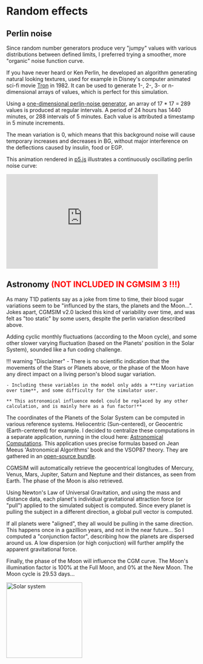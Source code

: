 # Random effects

## Perlin noise

Since random number generators produce very "jumpy" values with various distributions between defined limits, I preferred trying a smoother, more "organic" noise function curve. 

If you have never heard or Ken Perlin, he developed an algorithm generating natural looking textures, used for example in Disney's computer animated sci-fi movie [Tron](https://www.imdb.com/title/tt0084827) in 1982. It can be used to generate 1-, 2-, 3- or n-dimensional arrays of values, which is perfect for this simulation.  

Using a [one-dimensional perlin-noise generator](https://github.com/andrewrk/node-perlin-noise#readme), an array of 17 * 17 = 289 values is produced at regular intervals. A period of 24 hours has 1440 minutes, or 288 intervals of 5 minutes. Each value is attributed a timestamp in 5 minute increments. 

The mean variation is 0, which means that this background noise will cause temporary increases and decreases in BG, without major interference on the deflections caused by insulin, food or EGP.

This animation rendered in [p5.js](https://p5js.org/) illustrates a continuously oscillating perlin noise curve:

<iframe style="width: 400px; height: 250px; overflow: hidden;"  scrolling="no" frameborder="0" src="https://editor.p5js.org/lsandini/full/F1CtK8SNk"></iframe>
<br>

## Astronomy   <span style="color:red">(NOT INCLUDED IN CGMSIM 3 !!!)</span>

As many T1D patients say as a joke from time to time, their blood sugar variations seem to be "influnced by the stars, the planets and the Moon...". Jokes apart, CGMSIM v2.0 lacked this kind of variability over time, and was felt as "too static" by some users, despite the perlin variation described above. 

Adding cyclic monthly fluctuations (according to the Moon cycle), and some other slower varying fluctuation (based on the Planets' position in the Solar System), sounded like a fun coding challenge.

!!! warning "Disclaimer"
    - There is no scientific indication that the movements of the Stars or Planets above, or the phase of the Moon have any direct impact on a living person's blood sugar variation. 
  
    - Including these variables in the model only adds a **tiny variation over time**, and some difficulty for the simulator user.

    ** This astronomical influence model could be replaced by any other calculation, and is mainly here as a fun factor!**  

The coordinates of the Planets of the Solar System can be computed in various reference systems. Heliocentric (Sun-centered), or Geocentric (Earth-centered) for example. I decided to centralize these computations in a separate application, running in the cloud here: [Astronomical Computations](https://astro6.herokuapp.com). This application uses precise formulas based on Jean Meeus 'Astronomical Algorithms' book and the VSOP87 theory. They are gathered in an [open-source bundle](https://github.com/andrmoel/astronomy-bundle-js).

CGMSIM will automatically retrieve the geocentrical longitudes of Mercury, Venus, Mars, Jupiter, Saturn and Neptune and their distances, as seen from Earth. The phase of the Moon is also retrieved.

Using Newton's Law of Universal Gravitation, and using the mass and distance data, each planet's individual gravitational attraction force (or "pull") applied to the simulated subject is computed. Since every planet is pulling the subject in a different direction, a global pull vector is computed.

If all planets were "aligned", they all would be pulling in the same direction. This happens once in a gazillion years, and not in the near future... So I computed a "conjunction factor", describing how the planets are dispersed around us. A low dispersion (or high conjuction) will further amplify the apparent gravitational force. 

Finally, the phase of the Moon will influence the CGM curve. The Moon's illumination factor is 100% at the Full Moon, and 0% at the New Moon. The Moon cycle is 29.53 days...

<img src="https://user-images.githubusercontent.com/24463821/90344480-44543f00-dfe8-11ea-9b99-a640c0f26136.gif" alt="Solar system" width="200"/>
